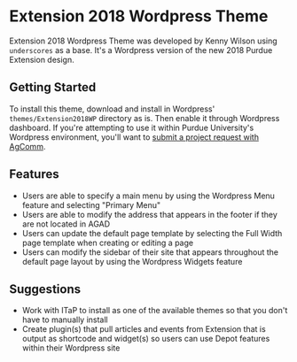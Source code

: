 Extension 2018 Wordpress Theme
===

Extension 2018 Wordpress Theme was developed by Kenny Wilson using `underscores` as a base. It's a Wordpress version of the new 2018 Purdue Extension design.

Getting Started
---------------

To install this theme, download and install in Wordpress' `themes/Extension2018WP` directory as is. Then enable it through Wordpress dashboard. If you're attempting to use it within Purdue University's Wordpress environment, you'll want to [submit a project request with AgComm](https://agcomm.sharedwork.com/wz/template/pubprojrequest,RequestProject.vm).

Features
--------------

* Users are able to specify a main menu by using the Wordpress Menu feature and selecting "Primary Menu"
* Users are able to modify the address that appears in the footer if they are not located in AGAD
* Users can update the default page template by selecting the Full Width page template when creating or editing a page
* Users can modify the sidebar of their site that appears throughout the default page layout by using the Wordpress Widgets feature

Suggestions
-------------

* Work with ITaP to install as one of the available themes so that you don't have to manually install
* Create plugin(s) that pull articles and events from Extension that is output as shortcode and widget(s) so users can use Depot features within their Wordpress site
